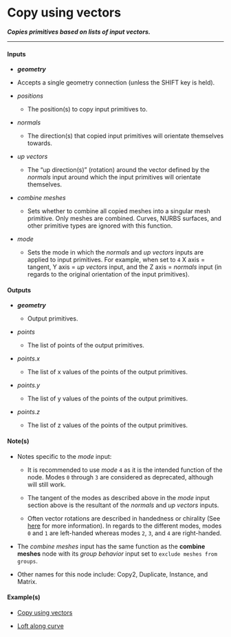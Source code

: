 # Copy using vectors

**_Copies primitives based on lists of input vectors._**

---


#### Inputs

* **_geometry_**

 * Accepts a single geometry connection (unless the SHIFT key is held).

* _positions_

  * The position(s) to copy input primitives to.

* _normals_

  * The direction(s) that copied input primitives will orientate themselves towards.

* _up vectors_

  * The “up direction(s)” (rotation) around the vector defined by the _normals_ input around which the input primitives will orientate themselves.

* _combine meshes_

  * Sets whether to combine all copied meshes into a singular mesh primitive. Only meshes are combined. Curves, NURBS surfaces, and other primitive types are ignored with this function.

* _mode_

  * Sets the mode in which the _normals_ and _up vectors_ inputs are applied to input primitives. For example, when set to `4` X axis = tangent, Y axis = _up vectors_ input, and the Z axis = _normals_ input (in regards to the original orientation of the input primitives).


#### Outputs

* **_geometry_**

  * Output primitives.

* _points_

  * The list of points of the output primitives.

* _points.x_

  * The list of x values of the points of the output primitives.

* _points.y_

  * The list of y values of the points of the output primitives.

* _points.z_

  * The list of z values of the points of the output primitives.


#### Note(s)


* Notes specific to the _mode_ input:

    * It is recommended to use _mode_ `4` as it is the intended function of the node. Modes `0` through `3` are considered as deprecated, although will still work.

    * The tangent of the modes as described above in the _mode_ input section above is the resultant of the _normals_ and _up vectors_ inputs.

    * Often vector rotations are described in handedness or chirality (See <a href="https://en.wikipedia.org/wiki/Right-hand_rule" target="_blank">here</a> for more information). In regards to the different modes, modes `0` and `1` are left-handed whereas modes `2`, `3`, and `4` are right-handed.

* The _combine meshes_ input has the same function as the **combine meshes** node with its _group behavior_ input set to `exclude meshes from groups`.

* Other names for this node include: Copy2, Duplicate, Instance, and Matrix.


#### Example(s)


* <a href="https://creator.trimble.com/?viewLayout=verticalSplit&assetURI=whp:925537ea-6e85-4883-b8ca-ddca2eabd1c8&version=latest" target="_blank">Copy using vectors</a>

* <a href="https://creator.trimble.com/graph?assetURI=whp:b9cbcf7c-7a42-4f0f-b5b3-69a9243d869a&version=latest" target="_blank">Loft along curve</a>
